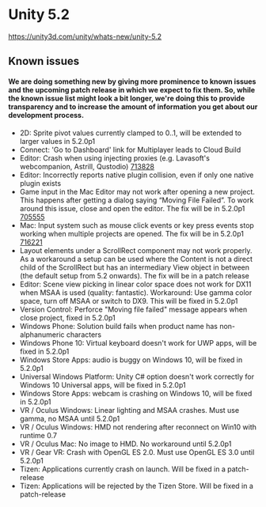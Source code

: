# Unity 5.2

https://unity3d.com/unity/whats-new/unity-5.2

## Known issues



#### We are doing something new by giving more prominence to known issues and the upcoming patch release in which we expect to fix them. So, while the known issue list might look a bit longer, we're doing this to provide transparency and to increase the amount of information you get about our development process.

*   2D: Sprite pivot values currently clamped to 0..1, will be extended to larger values in 5.2.0p1
*   Connect: 'Go to Dashboard' link for Multiplayer leads to Cloud Build
*   Editor: Crash when using injecting proxies (e.g. Lavasoft's webcompanion, Astrill, Qustodio) [713828](http://issuetracker.unity3d.com/issues/untiy-64bit-5-dot-1-1f1-crashing-on-windows-8-dot-1)
*   Editor: Incorrectly reports native plugin collision, even if only one native plugin exists
*   Game input in the Mac Editor may not work after opening a new project. This happens after getting a dialog saying “Moving File Failed”. To work around this issue, close and open the editor. The fix will be in 5.2.0p1 [705555](http://issuetracker.unity3d.com/issues/resource-busy-mac-opening-new-project-throws-resource-busy-dialog-on-mac)
*   Mac: Input system such as mouse click events or key press events stop working when multiple projects are opened. The fix will be in 5.2.0p1 [716221](http://issuetracker.unity3d.com/issues/input-system-mouse-click-slash-key-press-event-is-not-captured-when-a-project-is-opened-using-open-project-option)
*   Layout elements under a ScrollRect component may not work properly. As a workaround a setup can be used where the Content is not a direct child of the ScrollRect but has an intermediary View object in between (the default setup from 5.2 onwards). The fix will be in a patch release
*   Editor: Scene view picking in linear color space does not work for DX11 when MSAA is used (quality: fantastic). Workaround: Use gamma color space, turn off MSAA or switch to DX9. This will be fixed in 5.2.0p1
*   Version Control: Perforce "Moving file failed" message appears when close project, fixed in 5.2.0p1
*   Windows Phone: Solution build fails when product name has non-alphanumeric characters
*   Windows Phone 10: Virtual keyboard doesn't work for UWP apps, will be fixed in 5.2.0p1
*   Windows Store Apps: audio is buggy on Windows 10, will be fixed in 5.2.0p1
*   Universal Windows Platform: Unity C# option doesn't work correctly for Windows 10 Universal apps, will be fixed in 5.2.0p1
*   Windows Store Apps: webcam is crashing on Windows 10, will be fixed in 5.2.0p1
*   VR / Oculus Windows: Linear lighting and MSAA crashes. Must use gamma, no MSAA until 5.2.0p1
*   VR / Oculus Windows: HMD not rendering after reconnect on Win10 with runtime 0.7
*   VR / Oculus Mac: No image to HMD. No workaround until 5.2.0p1
*   VR / Gear VR: Crash with OpenGL ES 2.0. Must use OpenGL ES 3.0 until 5.2.0p1
*   Tizen: Applications currently crash on launch. Will be fixed in a patch-release
*   Tizen: Applications will be rejected by the Tizen Store. Will be fixed in a patch-release